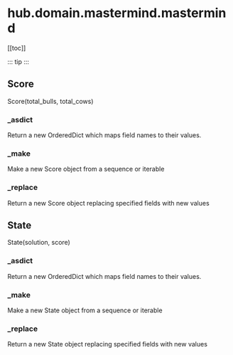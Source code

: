 # hub.domain.mastermind.mastermind

[[toc]]

::: tip
<skdecide-summary></skdecide-summary>
:::

## Score

Score(total_bulls, total_cows)

### \_asdict <Badge text="Score" type="tip"/>

<skdecide-signature name= "_asdict" :sig="{'params': [{'name': 'self'}]}"></skdecide-signature>

Return a new OrderedDict which maps field names to their values.

### \_make <Badge text="Score" type="tip"/>

<skdecide-signature name= "_make" :sig="{'params': [{'name': 'iterable'}]}"></skdecide-signature>

Make a new Score object from a sequence or iterable

### \_replace <Badge text="Score" type="tip"/>

<skdecide-signature name= "_replace" :sig="{'params': [{'name': '_self'}, {'name': 'kwds'}]}"></skdecide-signature>

Return a new Score object replacing specified fields with new values

## State

State(solution, score)

### \_asdict <Badge text="State" type="tip"/>

<skdecide-signature name= "_asdict" :sig="{'params': [{'name': 'self'}]}"></skdecide-signature>

Return a new OrderedDict which maps field names to their values.

### \_make <Badge text="State" type="tip"/>

<skdecide-signature name= "_make" :sig="{'params': [{'name': 'iterable'}]}"></skdecide-signature>

Make a new State object from a sequence or iterable

### \_replace <Badge text="State" type="tip"/>

<skdecide-signature name= "_replace" :sig="{'params': [{'name': '_self'}, {'name': 'kwds'}]}"></skdecide-signature>

Return a new State object replacing specified fields with new values

